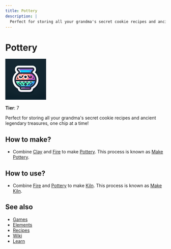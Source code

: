 ```yaml
---
title: Pottery
description: |
  Perfect for storing all your grandma's secret cookie recipes and ancient legendary treasures, one chip at a time!
---
```

# Pottery

![](../images/item.pottery.png)

**Tier**: 7

Perfect for storing all your grandma's secret cookie recipes and ancient legendary treasures, one chip at a time!

## How to make?

* Combine [Clay](/wiki/elements/clay) and [Fire](/wiki/elements/fire) to make [Pottery](/wiki/elements/pottery). This process is known as [Make Pottery](/wiki/recipes/make-pottery).

## How to use?

* Combine [Fire](/wiki/elements/fire) and [Pottery](/wiki/elements/pottery) to make [Kiln](/wiki/elements/kiln). This process is known as [Make Kiln](/wiki/recipes/make-kiln).

## See also

* [Games](/wiki/games)
* [Elements](/wiki/elements)
* [Recipes](/wiki/recipes)
* [Wiki](/wiki/index)
* [Learn](/learn/index)